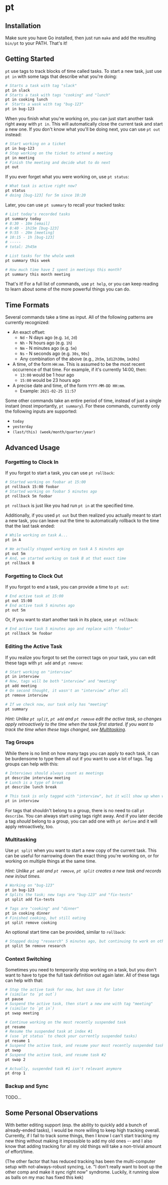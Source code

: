 # pt

## Installation

Make sure you have Go installed, then just run `make` and add the resulting `bin/pt` to your PATH.
That's it!

## Getting Started

`pt` use tags to track blocks of time called tasks.
To start a new task, just use `pt in` with some tags that describe what you're doing:

```sh
# Starts a task with tag "slack"
pt in slack
# Starts a task with tags "cooking" and "lunch"
pt in cooking lunch
#  Starts a wask with tag "bug-123"
pt in bug-123
```

When you finish what you're working on, you can just start another task right away with `pt in`.
This will automatically close the current task and start a new one.
If you don't know what you'll be doing next, you can use `pt out` instead:
```sh
# Start working on a ticket
pt in bug-123
# Stop working on the ticket to attend a meeting
pt in meeting
# Finish the meeting and decide what to do next
pt out
```

If you ever forget what you were working on, use `pt status`:
```sh
# What task is active right now?
pt status
# doing [bug-123] for 5m since 10:20
```

Later, you can use `pt summary` to recall your tracked tasks:
```sh
# List today's recorded tasks
pt summary today
# 8:30 - 10m [email]
# 8:40 - 1h15m [bug-123]
# 9:55 - 20m [meeting]
# 10:15 - 1h [bug-123]
# -----
# total: 2h45m

# List tasks for the whole week
pt summary this week

# How much time have I spent in meetings this month?
pt summary this month meeting
```

That's it! For a full list of commands, use `pt help`, or you can keep reading to learn about some of the more powerful things you can do.

## Time Formats

Several commands take a time as input. All of the following patterns are currently recognized:

- An exact offset:
  - `Nd` - N days ago (e.g. `1d`, `2d`)
  - `Nh` - N hours ago (e.g. `1h`)
  - `Nm` - N minutes ago (e.g. `5m`)
  - `Ns` - N seconds ago (e.g. `30s`, `90s`)
  - Any combination of the above (e.g., `2h5m`, `1d12h30m`, `1m30s`)
- A time, of the form `HH:mm`. This is assumed to be the most recent occurrence of that time. For example, if it's currently 14:00, then:
  - `13:00` would be 1 hour ago
  - `15:00` would be 23 hours ago
- A precise date and time, of the form `YYYY-MM-DD HH:mm`.
  - Example: `2021-02-25 11:57`

Some other commands take an entire period of time, instead of just a single instant (most importantly, `pt summary`).
For these commands, currently only the following inputs are supported:
- `today`
- `yesterday`
- `(last/this) (week/month/quarter/year)`

## Advanced Usage

### Forgetting to Clock In

If you forgot to start a task, you can use `pt rollback`:

```sh
# Started working on foobar at 15:00
pt rollback 15:00 foobar
# Started working on foobar 5 minutes ago
pt rollback 5m foobar
```

`pt rollback` is just like you had run `pt in` at the specified time.

Additionally, if you used `pt out` but then realized you actually meant to start a new task, you can leave out the time to automatically rollback to the time that the last task ended:

```sh
# While working on task A...
pt in A

# We actually stopped working on task A 5 minutes ago
pt out 5m
# And, we started working on task B at that exact time
pt rollback B
```

### Forgetting to Clock Out

If you forgot to end a task, you can provide a time to `pt out`:

```sh
# End active task at 15:00
pt out 15:00
# End active task 5 minutes ago
pt out 5m 
```

Or, if you want to start another task in its place, use `pt rollback`:

```sh
# End active task 5 minutes ago and replace with "foobar"
pt rollback 5m foobar
```

### Editing the Active Task

If you realize you forgot to set the correct tags on your task, you can edit these tags with `pt add` and `pt remove`:
```sh
# Start working on "interview"
pt in interview
# Now, tags will be both "interview" and "meeting"
pt add meeting
# On second thought, it wasn't an "interview" after all
pt remove interview

# If we check now, our task only has "meeting"
pt summary
```

_Hint: Unlike `pt split`, `pt add` and `pt remove` edit the active task, so changes apply retroactively to the time when the task first started. If you want to track the time when these tags changed, see [Multitasking](#multitasking)._

### Tag Groups

While there is no limit on how many tags you can apply to each task, it can be burdensome to type them all out if you want to use a lot of tags.
Tag groups can help with this:
```sh
# Interviews should always count as meetings
pt describe interview meeting
# Lunch is a type of break
pt describe lunch break

# This task is only tagged with "interview", but it will show up when we look at time spent in "meeting" tasks
pt in interview
```

For tags that shouldn't belong to a group, there is no need to call `pt describe`.
You can always start using tags right away.
And if you later decide a tag _should_ belong to a group, you can add one with `pt define` and it will apply retroactively, too.

### Multitasking

Use `pt split` when you want to start a new copy of the current task.
This can be useful for narrowing down the exact thing you're working on, or for working on multiple things at the same time.

_Hint: Unlike `pt add` and `pt remove`, `pt split` creates a new task and records new in/out times._

```sh
# Working on "bug-123"
pt in bug-123
# Splits the task; new tags are "bug-123" and "fix-tests"
pt split add fix-tests

# Tags are "cooking" and "dinner"
pt in cooking dinner
# Finished cooking, but still eating
pt split remove cooking
```

An optional start time can be provided, similar to `rollback`:
```sh
# Stopped doing "research" 5 minutes ago, but continuing to work on other tags
pt split 5m remove research
```

### Context Switching

Sometimes you need to temporarily stop working on a task, but you don't want to have to type the full task definition out again later.
All of these tags can help with that:
```sh
# Stop the active task for now, but save it for later
# (similar to `pt out`)
pt pause
# Suspend the active task, then start a new one with tag "meeting"
# (similar to `pt in`)
pt swap meeting

# Continue working on the most recently suspended task
pt resume
# Resume the suspended task at index #1
# (use `pt status` to check your currently suspended tasks)
pt resume 1
# Suspend the active task, and resume your most recently suspended task
pt swap
# Suspend the active task, and resume task #2
pt swap 2

# Actually, suspended task #1 isn't relevant anymore
pt drop 1
```

### Backup and Sync

TODO...

## Some Personal Observations

With better editing support (esp. the ability to quickly add a bunch of already-ended tasks), I would be more willing to keep high tracking overall.
Currently, if I fail to track some things, then I know I can't start tracking my new thing without making it impossible to add my old ones -- and I also know that adding tracking for all my old things will take a non-trivial amount of effort/time.

(The other factor that has reduced tracking has been the multi-computer setup with not-always-robust syncing, i.e. "I don't really want to boot up the other comp and make it sync right now" syndrome. Luckily, it running slow as balls on my mac has fixed this kek)
